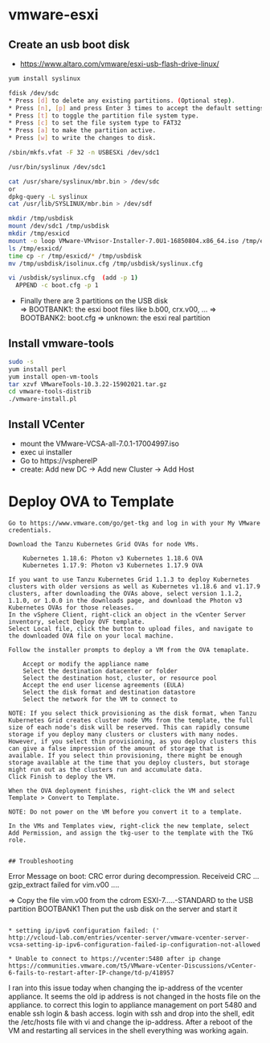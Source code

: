 # vmware-esxi

## Create an usb boot disk

* https://www.altaro.com/vmware/esxi-usb-flash-drive-linux/

```bash
yum install syslinux

fdisk /dev/sdc
* Press [d] to delete any existing partitions. (Optional step).
* Press [n], [p] and press Enter 3 times to accept the default settings. This step creates a primary partition for you.
* Press [t] to toggle the partition file system type.
* Press [c] to set the file system type to FAT32
* Press [a] to make the partition active.
* Press [w] to write the changes to disk.

/sbin/mkfs.vfat -F 32 -n USBESXi /dev/sdc1 

/usr/bin/syslinux /dev/sdc1

cat /usr/share/syslinux/mbr.bin > /dev/sdc
or
dpkg-query -L syslinux
cat /usr/lib/SYSLINUX/mbr.bin > /dev/sdf

mkdir /tmp/usbdisk
mount /dev/sdc1 /tmp/usbdisk
mkdir /tmp/esxicd
mount -o loop VMware-VMvisor-Installer-7.0U1-16850804.x86_64.iso /tmp/esxicd
ls /tmp/esxicd/
time cp -r /tmp/esxicd/* /tmp/usbdisk
mv /tmp/usbdisk/isolinux.cfg /tmp/usbdisk/syslinux.cfg

vi /usbdisk/syslinux.cfg  (add -p 1)
  APPEND -c boot.cfg -p 1    
```

* Finally there are 3 partitions on the USB disk  
  => BOOTBANK1: the esxi boot files like b.b00, crx.v00, ...
  => BOOTBANK2: boot.cfg
  => unknown: the esxi real partition

## Install vmware-tools

```bash
sudo -s
yum install perl
yum install open-vm-tools
tar xzvf VMwareTools-10.3.22-15902021.tar.gz
cd vmware-tools-distrib
./vmware-install.pl
```

## Install VCenter
* mount the VMware-VCSA-all-7.0.1-17004997.iso
* exec ui installer
* Go to https://vsphereIP
* create:  Add new DC -> Add new Cluster -> Add Host


# Deploy OVA to Template
```
Go to https://www.vmware.com/go/get-tkg and log in with your My VMware credentials.

Download the Tanzu Kubernetes Grid OVAs for node VMs.

    Kubernetes 1.18.6: Photon v3 Kubernetes 1.18.6 OVA
    Kubernetes 1.17.9: Photon v3 Kubernetes 1.17.9 OVA

If you want to use Tanzu Kubernetes Grid 1.1.3 to deploy Kubernetes clusters with older versions as well as Kubernetes v1.18.6 and v1.17.9 clusters, after downloading the OVAs above, select version 1.1.2, 1.1.0, or 1.0.0 in the downloads page, and download the Photon v3 Kubernetes OVAs for those releases.
In the vSphere Client, right-click an object in the vCenter Server inventory, select Deploy OVF template.
Select Local file, click the button to upload files, and navigate to the downloaded OVA file on your local machine.

Follow the installer prompts to deploy a VM from the OVA temaplate.

    Accept or modify the appliance name
    Select the destination datacenter or folder
    Select the destination host, cluster, or resource pool
    Accept the end user license agreements (EULA)
    Select the disk format and destination datastore
    Select the network for the VM to connect to

NOTE: If you select thick provisioning as the disk format, when Tanzu Kubernetes Grid creates cluster node VMs from the template, the full size of each node's disk will be reserved. This can rapidly consume storage if you deploy many clusters or clusters with many nodes. However, if you select thin provisioning, as you deploy clusters this can give a false impression of the amount of storage that is available. If you select thin provisioning, there might be enough storage available at the time that you deploy clusters, but storage might run out as the clusters run and accumulate data.
Click Finish to deploy the VM.

When the OVA deployment finishes, right-click the VM and select Template > Convert to Template.

NOTE: Do not power on the VM before you convert it to a template.

In the VMs and Templates view, right-click the new template, select Add Permission, and assign the tkg-user to the template with the TKG role.


## Troubleshooting
```
Error Message on boot:
CRC error during decompression. Receiveid CRC ... gzip_extract failed for vim.v00
....


=> Copy the file vim.v00 from the cdrom ESXI-7.....-STANDARD to the USB partition BOOTBANK1
Then put the usb disk on the server and start it


```

* setting ip/ipv6 configuration failed: ('
http://vcloud-lab.com/entries/vcenter-server/vmware-vcenter-server-vcsa-setting-ip-ipv6-configuration-failed-ip-configuration-not-allowed

* Unable to connect to https://vcenter:5480 after ip change
https://communities.vmware.com/t5/VMware-vCenter-Discussions/vCenter-6-fails-to-restart-after-IP-change/td-p/418957
```
I ran into this issue today when changing the ip-address of the vcenter appliance. It seems the old ip address is not changed in the hosts file on the appliance. to correct this login to appliance management on port 5480 and enable ssh login & bash access. login with ssh and drop into the shell, edit the /etc/hosts file with vi and change the ip-address. After a reboot of the VM and restarting all services in the shell everything was working again.
```

